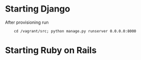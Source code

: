 # Starting Django
After provisioning run

		cd /vagrant/src; python manage.py runserver 0.0.0.0:8000

# Starting Ruby on Rails